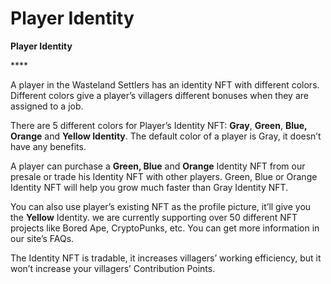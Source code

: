 # Player Identity

**Player Identity**

&#x20;****&#x20;

A player in the Wasteland Settlers has an identity NFT with different colors. Different colors give a player’s villagers different bonuses when they are assigned to a job.

&#x20;There are 5 different colors for Player’s Identity NFT: **Gray**, **Green**, **Blue, Orange** and **Yellow Identity**. The default color of a player is Gray, it doesn’t have any benefits.

&#x20;A player can purchase a **Green, Blue** and **Orange** Identity NFT from our presale or trade his Identity NFT with other players. Green, Blue or Orange Identity NFT will help you grow much faster than Gray Identity NFT.

&#x20;You can also use player’s existing NFT as the profile picture, it’ll give you the **Yellow** Identity. we are currently supporting over 50 different NFT projects like Bored Ape, CryptoPunks, etc. You can get more information in our site’s FAQs.

&#x20;The Identity NFT is tradable, it increases villagers’ working efficiency, but it won’t increase your villagers’ Contribution Points.
